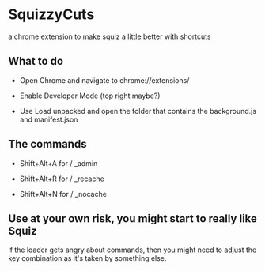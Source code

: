 # SquizzyCuts

a chrome extension to make squiz a little better with shortcuts

## What to do

- Open Chrome and navigate to chrome://extensions/

- Enable Developer Mode (top right maybe?)

- Use Load unpacked and open the folder that contains the background.js and manifest.json

## The commands

- Shift+Alt+A for / \_admin

- Shift+Alt+R for / \_recache

- Shift+Alt+N for / \_nocache

## Use at your own risk, you might start to really like Squiz

if the loader gets angry about commands, then you might need to adjust the key combination as it's taken by something else.
